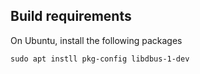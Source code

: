 ## Build requirements

On Ubuntu, install the following packages

```console
sudo apt instll pkg-config libdbus-1-dev
```